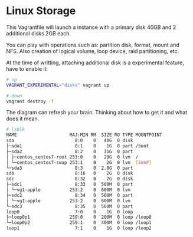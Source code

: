 # Linux Storage
This Vagrantfile will launch a instance with a primary disk 40GB and 2 additional disks 2GB each.

You can play with operations such as: partition disk, format, mount and NFS.
Also creation of logical volume, loop device, raid partitioning, etc.

At the time of writting, attaching additional disk is a experimental feature, have to enable it:
```bash
# up
VAGRANT_EXPERIMENTAL="disks" vagrant up

# down
vagrant destroy -f
```

The diagram can refresh your brain. Thinking about how to get it and what does it mean.
```bash
# lsblk
NAME                    MAJ:MIN RM  SIZE RO TYPE MOUNTPOINT
sda                       8:0    0   40G  0 disk
├─sda1                    8:1    0    1G  0 part /boot
├─sda2                    8:2    0   31G  0 part
│ ├─centos_centos7-root 253:0    0   29G  0 lvm  /
│ └─centos_centos7-swap 253:1    0    2G  0 lvm  [SWAP]
└─sda3                    8:3    0  2.8G  0 part
sdb                       8:16   0    2G  0 disk
sdc                       8:32   0    2G  0 disk
├─sdc1                    8:33   0  500M  0 part
│ └─vg1-apple           253:2    0  600M  0 lvm
├─sdc2                    8:34   0  500M  0 part
│ └─vg1-apple           253:2    0  600M  0 lvm
└─sdc3                    8:35   0  500M  0 part
loop0                     7:0    0    1G  0 loop
├─loop0p1               259:0    0  200M  0 loop /loop0
└─loop0p2               259:1    0  400M  0 loop /loop1
loop1                     7:1    0    1G  0 loop /loop2
```
